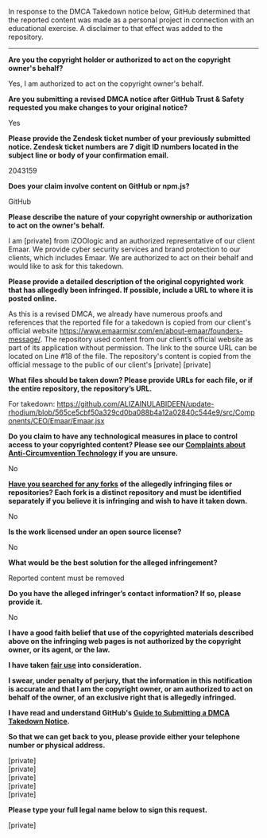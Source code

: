 
In response to the DMCA Takedown notice below, GitHub determined that the reported content was made as a personal project in connection with an educational exercise. A disclaimer to that effect was added to the repository.

---

**Are you the copyright holder or authorized to act on the copyright owner's behalf?**

Yes, I am authorized to act on the copyright owner's behalf.

**Are you submitting a revised DMCA notice after GitHub Trust & Safety requested you make changes to your original notice?**

Yes

**Please provide the Zendesk ticket number of your previously submitted notice. Zendesk ticket numbers are 7 digit ID numbers located in the subject line or body of your confirmation email.**

2043159

**Does your claim involve content on GitHub or npm.js?**

GitHub

**Please describe the nature of your copyright ownership or authorization to act on the owner's behalf.**

I am [private] from iZOOlogic and an authorized representative of our client Emaar. We provide cyber security services and brand protection to our clients, which includes Emaar. We are authorized to act on their behalf and would like to ask for this takedown.

**Please provide a detailed description of the original copyrighted work that has allegedly been infringed. If possible, include a URL to where it is posted online.**

As this is a revised DMCA, we already have numerous proofs and references that the reported file for a takedown is copied from our client's official website https://www.emaarmisr.com/en/about-emaar/founders-message/. The repository used content from our client’s official website as part of its application without permission. The link to the source URL can be located on Line #18 of the file. The repository's content is copied from the official message to the public of our client's [private]  [private]

**What files should be taken down? Please provide URLs for each file, or if the entire repository, the repository’s URL.**

For takedown: https://github.com/ALIZAINULABIDEEN/update-rhodium/blob/565ce5cbf50a329cd0ba088b4a12a02840c544e9/src/Components/CEO/Emaar/Emaar.jsx

**Do you claim to have any technological measures in place to control access to your copyrighted content? Please see our <a href="https://docs.github.com/articles/guide-to-submitting-a-dmca-takedown-notice#complaints-about-anti-circumvention-technology">Complaints about Anti-Circumvention Technology</a> if you are unsure.**

No

**<a href="https://docs.github.com/articles/dmca-takedown-policy#b-what-about-forks-or-whats-a-fork">Have you searched for any forks</a> of the allegedly infringing files or repositories? Each fork is a distinct repository and must be identified separately if you believe it is infringing and wish to have it taken down.**

No

**Is the work licensed under an open source license?**

No

**What would be the best solution for the alleged infringement?**

Reported content must be removed

**Do you have the alleged infringer’s contact information? If so, please provide it.**

No

**I have a good faith belief that use of the copyrighted materials described above on the infringing web pages is not authorized by the copyright owner, or its agent, or the law.**

**I have taken <a href="https://www.lumendatabase.org/topics/22">fair use</a> into consideration.**

**I swear, under penalty of perjury, that the information in this notification is accurate and that I am the copyright owner, or am authorized to act on behalf of the owner, of an exclusive right that is allegedly infringed.**

**I have read and understand GitHub's <a href="https://docs.github.com/articles/guide-to-submitting-a-dmca-takedown-notice/">Guide to Submitting a DMCA Takedown Notice</a>.**

**So that we can get back to you, please provide either your telephone number or physical address.**

[private]  
[private]  
[private]  
[private]  
[private]  

**Please type your full legal name below to sign this request.**

[private]  
